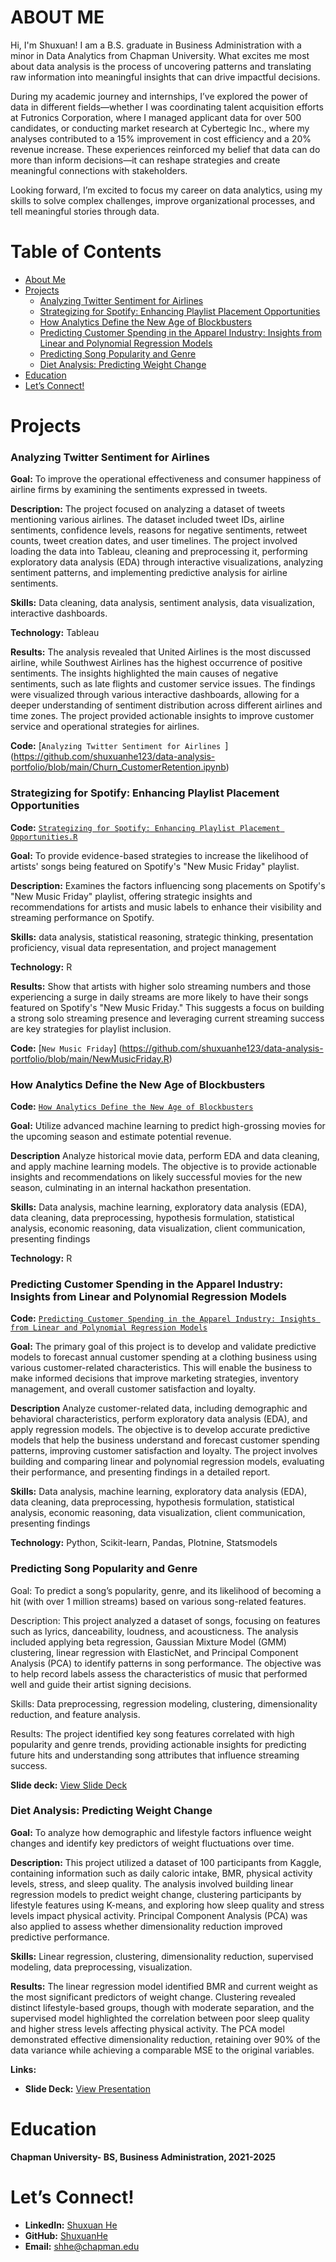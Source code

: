 # **ABOUT ME**

Hi, I'm Shuxuan! I am a B.S. graduate in Business Administration with a minor in Data Analytics from Chapman University. What excites me most about data analysis is the process of uncovering patterns and translating raw information into meaningful insights that can drive impactful decisions. 

During my academic journey and internships, I’ve explored the power of data in different fields—whether I was coordinating talent acquisition efforts at Futronics Corporation, where I managed applicant data for over 500 candidates, or conducting market research at Cybertegic Inc., where my analyses contributed to a 15% improvement in cost efficiency and a 20% revenue increase. These experiences reinforced my belief that data can do more than inform decisions—it can reshape strategies and create meaningful connections with stakeholders.

Looking forward, I’m excited to focus my career on data analytics, using my skills to solve complex challenges, improve organizational processes, and tell meaningful stories through data.


# **Table of Contents**

- [About Me](#about-me)
- [Projects](#projects)
   - [Analyzing Twitter Sentiment for Airlines](#analyzing-twitter-sentiment-for-airlines)
   - [Strategizing for Spotify: Enhancing Playlist Placement Opportunities](#strategizing-for-spotify-enhancing-playlist-placement-opportunities)
   - [How Analytics Define the New Age of Blockbusters](#how-analytics-define-the-new-age-of-blockbusters)
   - [Predicting Customer Spending in the Apparel Industry: Insights from Linear and Polynomial Regression Models](#predicting-customer-spending-in-the-apparel-industry-insights-from-linear-and-polynomial-regression-models)
   - [Predicting Song Popularity and Genre](#predicting-song-popularity-and-genre)
   - [Diet Analysis: Predicting Weight Change](#diet-analysis-predicting-weight-change)
- [Education](#education)
- [Let’s Connect!](#lets-connect)

# **Projects**

### Analyzing Twitter Sentiment for Airlines 

**Goal:** To improve the operational effectiveness and consumer happiness of airline firms by examining the sentiments expressed in tweets.

**Description:** The project focused on analyzing a dataset of tweets mentioning various airlines. The dataset included tweet IDs, airline sentiments, confidence levels, reasons for negative sentiments, retweet counts, tweet creation dates, and user timelines. The project involved loading the data into Tableau, cleaning and preprocessing it, performing exploratory data analysis (EDA) through interactive visualizations, analyzing sentiment patterns, and implementing predictive analysis for airline sentiments.

**Skills:** Data cleaning, data analysis, sentiment analysis, data visualization, interactive dashboards.

**Technology:** Tableau

**Results:**  The analysis revealed that United Airlines is the most discussed airline, while Southwest Airlines has the highest occurrence of positive sentiments. The insights highlighted the main causes of negative sentiments, such as late flights and customer service issues. The findings were visualized through various interactive dashboards, allowing for a deeper understanding of sentiment distribution across different airlines and time zones. The project provided actionable insights to improve customer service and operational strategies for airlines.

**Code:** [`Analyzing Twitter Sentiment for Airlines `] (https://github.com/shuxuanhe123/data-analysis-portfolio/blob/main/Churn_CustomerRetention.ipynb)

### Strategizing for Spotify: Enhancing Playlist Placement Opportunities 
**Code:** [`Strategizing for Spotify: Enhancing Playlist Placement Opportunities.R`](https://github.com/cnguyen180/CaitlinN-data-analysis-portfolio/blob/main/NewMusicFriday.R)

**Goal:** To provide evidence-based strategies to increase the likelihood of artists' songs being featured on Spotify's "New Music Friday" playlist.

**Description:** Examines the factors influencing song placements on Spotify's "New Music Friday" playlist, offering strategic insights and recommendations for artists and music labels to enhance their visibility and streaming performance on Spotify.

**Skills:** data analysis, statistical reasoning, strategic thinking, presentation proficiency, visual data representation, and project management

**Technology:** R

**Results:** Show that artists with higher solo streaming numbers and those experiencing a surge in daily streams are more likely to have their songs featured on Spotify's "New Music Friday." This suggests a focus on building a strong solo streaming presence and leveraging current streaming success are key strategies for playlist inclusion.

**Code:** [`New Music Friday`] (https://github.com/shuxuanhe123/data-analysis-portfolio/blob/main/NewMusicFriday.R)

### How Analytics Define the New Age of Blockbusters
**Code:** [`How Analytics Define the New Age of Blockbusters`](https://github.com/shuxuanhe123/data-analysis-portfolio/blob/main/blockbuster.R)

**Goal:** Utilize advanced machine learning to predict high-grossing movies for the upcoming season and estimate potential revenue.

**Description** Analyze historical movie data, perform EDA and data cleaning, and apply machine learning models. The objective is to provide actionable insights and recommendations on likely successful movies for the new season, culminating in an internal hackathon presentation.

**Skills:** Data analysis, machine learning, exploratory data analysis (EDA), data cleaning, data preprocessing, hypothesis formulation, statistical analysis, economic reasoning, data visualization, client communication, presenting findings

**Technology:** R

### Predicting Customer Spending in the Apparel Industry: Insights from Linear and Polynomial Regression Models
**Code:** [`Predicting Customer Spending in the Apparel Industry: Insights from Linear and Polynomial Regression Models`](https://github.com/shuxuanhe123/data-analysis-portfolio/blob/main/clothesanalyst.ipynb)

**Goal:** The primary goal of this project is to develop and validate predictive models to forecast annual customer spending at a clothing business using various customer-related characteristics. This will enable the business to make informed decisions that improve marketing strategies, inventory management, and overall customer satisfaction and loyalty.

**Description** Analyze customer-related data, including demographic and behavioral characteristics, perform exploratory data analysis (EDA), and apply regression models. The objective is to develop accurate predictive models that help the business understand and forecast customer spending patterns, improving customer satisfaction and loyalty. The project involves building and comparing linear and polynomial regression models, evaluating their performance, and presenting findings in a detailed report.

**Skills:** Data analysis, machine learning, exploratory data analysis (EDA), data cleaning, data preprocessing, hypothesis formulation, statistical analysis, economic reasoning, data visualization, client communication, presenting findings

**Technology:** Python, Scikit-learn, Pandas, Plotnine, Statsmodels

### **Predicting Song Popularity and Genre**
Goal: To predict a song’s popularity, genre, and its likelihood of becoming a hit (with over 1 million streams) based on various song-related features.

Description: This project analyzed a dataset of songs, focusing on features such as lyrics, danceability, loudness, and acousticness. The analysis included applying beta regression, Gaussian Mixture Model (GMM) clustering, linear regression with ElasticNet, and Principal Component Analysis (PCA) to identify patterns in song performance. The objective was to help record labels assess the characteristics of music that performed well and guide their artist signing decisions.

Skills: Data preprocessing, regression modeling, clustering, dimensionality reduction, and feature analysis.

Results: The project identified key song features correlated with high popularity and genre trends, providing actionable insights for predicting future hits and understanding song attributes that influence streaming success.

**Slide deck:** [View Slide Deck](https://github.com/shuxuanhe123/Predicting-Song-Popularity-and-Genre) 

### **Diet Analysis: Predicting Weight Change**

**Goal:** To analyze how demographic and lifestyle factors influence weight changes and identify key predictors of weight fluctuations over time.

**Description:** This project utilized a dataset of 100 participants from Kaggle, containing information such as daily caloric intake, BMR, physical activity levels, stress, and sleep quality. The analysis involved building linear regression models to predict weight change, clustering participants by lifestyle features using K-means, and exploring how sleep quality and stress levels impact physical activity. Principal Component Analysis (PCA) was also applied to assess whether dimensionality reduction improved predictive performance.

**Skills:** Linear regression, clustering, dimensionality reduction, supervised modeling, data preprocessing, visualization.

**Results:** The linear regression model identified BMR and current weight as the most significant predictors of weight change. Clustering revealed distinct lifestyle-based groups, though with moderate separation, and the supervised model highlighted the correlation between poor sleep quality and higher stress levels affecting physical activity. The PCA model demonstrated effective dimensionality reduction, retaining over 90% of the data variance while achieving a comparable MSE to the original variables.

**Links:**  
- **Slide Deck:** [View Presentation](https://github.com/shuxuanhe123/Diet-Analysis) 



# **Education**
**Chapman University- BS, Business Administration, 2021-2025** 

# **Let’s Connect!**
- **LinkedIn:** [Shuxuan He](https://www.linkedin.com/in/shuxuanhe/)  
- **GitHub:** [ShuxuanHe](https://github.com/ShuxuanHe)  
- **Email:** shhe@chapman.edu

